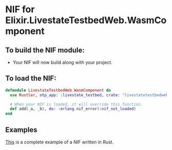 # NIF for Elixir.LivestateTestbedWeb.WasmComponent

## To build the NIF module:

- Your NIF will now build along with your project.

## To load the NIF:

```elixir
defmodule LivestateTestbedWeb.WasmComponent do
  use Rustler, otp_app: :livestate_testbed, crate: "livestatetestbedweb_wasmcomponent"

  # When your NIF is loaded, it will override this function.
  def add(_a, _b), do: :erlang.nif_error(:nif_not_loaded)
end
```

## Examples

[This](https://github.com/rusterlium/NifIo) is a complete example of a NIF written in Rust.

